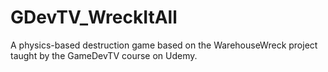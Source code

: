 # GDevTV_WreckItAll
A physics-based destruction game based on the WarehouseWreck project taught by the GameDevTV course on Udemy.
